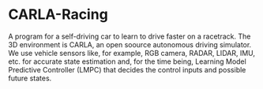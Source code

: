 # CARLA-Racing
A program for a self-driving car to learn to drive faster on a racetrack. The 3D environment is CARLA, an open soource autonomous driving simulator. We use vehicle sensors like, for example, RGB camera, RADAR, LIDAR, IMU, etc. for accurate state estimation and, for the time being, Learning Model Predictive Controller (LMPC) that decides the control inputs and possible future states.
